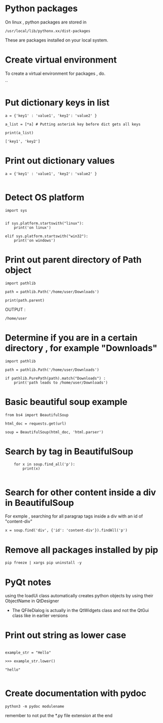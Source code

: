 
# Python packages 

On linux , python packages are stored in 

`/usr/local/lib/pythonx.xx/dist-packages`


These are packages installed on your local system.

# Create virtual environment

To create a virtual environment for packages , do. 

``

# Put dictionary keys in list 

```
a = {'key1' : 'value1', 'key2': 'value2' }  

a_list = [*a] # Putting asterisk key before dict gets all keys

print(a_list)

['key1', 'key2']

```

# Print out dictionary values 

```
a = {'key1' : 'value1', 'key2': 'value2' }  


```

# Detect OS platform 

```
import sys


if sys.platform.startswith("linux"):
    print('on linux')

elif sys.platform.startswith("win32"):
    print('on windows')

```

# Print out parent directory of Path object


```
import pathlib

path = pathlib.Path('/home/user/Downloads')

print(path.parent)

```

OUTPUT : 

`/home/user`


# Determine if you are in a certain directory , for example "Downloads"

```
import pathlib 

path = pathlib.Path('/home/user/Downloads')

if pathlib.PurePath(path).match("Downloads") : 
    print('path leads to /home/user/Downloads')

```

# Basic beautiful soup example 

```
from bs4 import BeautifulSoup

html_doc = requests.get(url)

soup = BeautifulSoup(html_doc, 'html.parser')

```

# Search by tag in BeautifulSoup 

```
    for x in soup.find_all('p'):
        print(x)
    
```

# Search for other content inside a div in BeautifulSoup

For exmple , searching for all paragrap tags inside a div with an id of "content-div"

`x = soup.find('div', {'id': 'content-div'}).findAll('p')`


# Remove all packages installed by pip 

`pip freeze | xargs pip uninstall -y`



# PyQt notes

using the loadUi class automatically creates python objects by using their ObjectName in QtDesigner


- The QFileDialog is actually in the QtWidgets class and not the QtGui class like in earlier versions  



# Print out string as lower case 

```

example_str = "Hello"

>>> example_str.lower() 

"hello"


```

# Create documentation with pydoc

`python3 -m pydoc modulename`

remember to not put the *.py file extension at the end 
